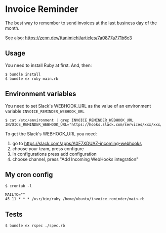 # Invoice Reminder

The best way to remember to send invoices at the last business day of the month.

See also: https://zenn.dev/ttanimichi/articles/7a0877a771b6c3

## Usage

You need to install Ruby at first. And, then:

```
$ bundle install
$ bundle ex ruby main.rb
```

## Environment variables

You need to set Slack's WEBHOOK_URL as the value of an environment variable `INVOICE_REMINDER_WEBHOOK_URL`

```
$ cat /etc/environment | grep INVOICE_REMINDER_WEBHOOK_URL
INVOICE_REMINDER_WEBHOOK_URL="https://hooks.slack.com/services/xxx/xxx/xxx"
```

To get the Slack's WEBHOOK_URL you need:

1. go to https://slack.com/apps/A0F7XDUAZ-incoming-webhooks
2. choose your team, press configure
3. in configurations press add configuration
4. choose channel, press "Add Incoming WebHooks integration"

## My cron config

```
$ crontab -l

MAILTO=""
45 11 * * * /usr/bin/ruby /home/ubuntu/invoice_reminder/main.rb
```

## Tests

```
$ bundle ex rspec ./spec.rb
```
